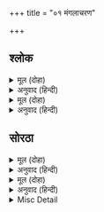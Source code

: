 +++
title = "०१ मंगलाचरण"

+++


## श्लोक


<details><summary>मूल (दोहा)</summary>

कुन्देन्दीवरसुन्दरावतिबलौ विज्ञानधामावुभौ  
शोभाढॺौ वरधन्विनौ श्रुतिनुतौ गोविप्रवृन्दप्रियौ।  
मायामानुषरूपिणौ रघुवरौ सद्धर्मवर्मौ हितौ  
सीतान्वेषणतत्परौ पथिगतौ भक्तिप्रदौ तौ हि नः॥ १॥
</details>

<details><summary>अनुवाद (हिन्दी)</summary>

कुन्दपुष्प और नील कमलके समान सुन्दर गौर एवं श्यामवर्ण, अत्यन्त बलवान्, विज्ञानके धाम, शोभासम्पन्न, श्रेष्ठ धनुर्धर, वेदोंके द्वारा वन्दित, गौ एवं ब्राह्मणोंके समूहके प्रिय (अथवा प्रेमी), मायासे मनुष्यरूप धारण किये हुए, श्रेष्ठ धर्मके लिये कवचस्वरूप, सबके हितकारी, श्रीसीताजीकी खोजमें लगे हुए, पथिकरूप रघुकुलके श्रेष्ठ श्रीरामजी और श्रीलक्ष्मणजी दोनों भाई निश्चय ही हमें भक्तिप्रद हों॥ १॥
</details>

<details><summary>मूल (दोहा)</summary>

ब्रह्माम्भोधिसमुद्भवं कलिमलप्रध्वंसनं चाव्ययं  
श्रीमच्छम्भुमुखेन्दुसुन्दरवरे संशोभितं सर्वदा।  
संसारामयभेषजं सुखकरं श्रीजानकीजीवनं  
धन्यास्ते कृतिनः पिबन्ति सततं श्रीरामनामामृतम्॥ २॥
</details>

<details><summary>अनुवाद (हिन्दी)</summary>

वे सुकृती (पुण्यात्मा पुरुष) धन्य हैं जो वेदरूपी समुद्र (के मथने) से उत्पन्न हुए कलियुगके मलको सर्वथा नष्ट कर देनेवाले, अविनाशी, भगवान् श्रीशम्भुके सुन्दर एवं श्रेष्ठ मुखरूपी चन्द्रमामें सदा शोभायमान, जन्म-मरणरूपी रोगके औषध, सबको सुख देनेवाले और श्रीजानकीजीके जीवनस्वरूप श्रीरामनामरूपी अमृतका निरन्तर पान करते रहते हैं॥ २॥
</details>

## सोरठा


<details><summary>मूल (दोहा)</summary>

मुक्ति जन्म महि जानि ग्यान खानि अघ हानि कर।  
जहँ बस संभु भवानि सो कासी सेइअ कस न॥
</details>

<details><summary>अनुवाद (हिन्दी)</summary>

जहाँ श्रीशिव-पार्वती बसते हैं, उस काशीको मुक्तिकी जन्मभूमि, ज्ञानकी खान और पापोंका नाश करनेवाली जानकर उसका सेवन क्यों न किया जाय?
</details>

<details><summary>मूल (दोहा)</summary>

जरत सकल सुर बृंद बिषम गरल जेहिं पान किय।  
तेहि न भजसि मन मंद को कृपाल संकर सरिस॥
</details>

<details><summary>अनुवाद (हिन्दी)</summary>

जिस भीषण हलाहल विषसे सब देवतागण जल रहे थे उसको जिन्होंने स्वयं पान कर लिया, रे मन्द मन! तू उन शङ्करजीको क्यों नहीं भजता? उनके समान कृपालु (और) कौन है?
</details>

<details><summary>Misc Detail</summary>


</details>
